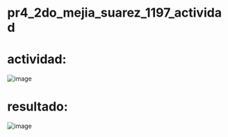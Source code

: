# pr4_2do_mejia_suarez_1197_actividad
# actividad:
![image](https://github.com/user-attachments/assets/a2439fb2-d774-4021-b8d8-10b6f6af87e9)
# resultado:
![image](https://github.com/user-attachments/assets/cdc00c11-bc8e-4f34-a0b9-958f3904f6df)
